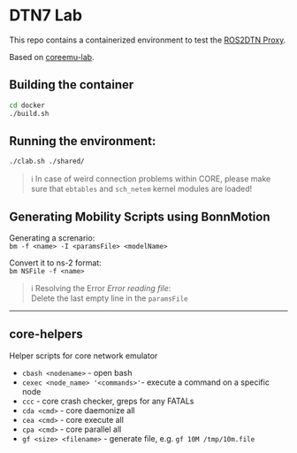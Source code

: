 # DTN7 Lab

This repo contains a containerized environment to test the [ROS2DTN Proxy](https://github.com/Wollwolke/dnt_ros_proxy).

Based on [coreemu-lab](https://github.com/gh0st42/coreemu-lab).

## Building the container

```sh
cd docker
./build.sh
```

## Running the environment:

```sh
./clab.sh ./shared/
```

>ℹ In case of weird connection problems within CORE, please make sure that `ebtables` and `sch_netem` kernel modules are loaded!

## Generating Mobility Scripts using BonnMotion

Generating a screnario:  
`bm -f <name> -I <paramsFile> <modelName>`

Convert it to ns-2 format:  
`bm NSFile -f <name>`

>ℹ Resolving the Error *Error reading file*:  
Delete the last empty line in the `paramsFile`

---

## core-helpers

Helper scripts for core network emulator

- `cbash <nodename>` - open bash
- `cexec <node_name> '<commands>'`- execute a command on a specific node
- `ccc` - core crash checker, greps for any FATALs
- `cda <cmd>` - core daemonize all
- `cea <cmd>` - core execute all
- `cpa <cmd>` - core parallel all
- `gf <size> <filename>` - generate file, e.g. `gf 10M /tmp/10m.file`
